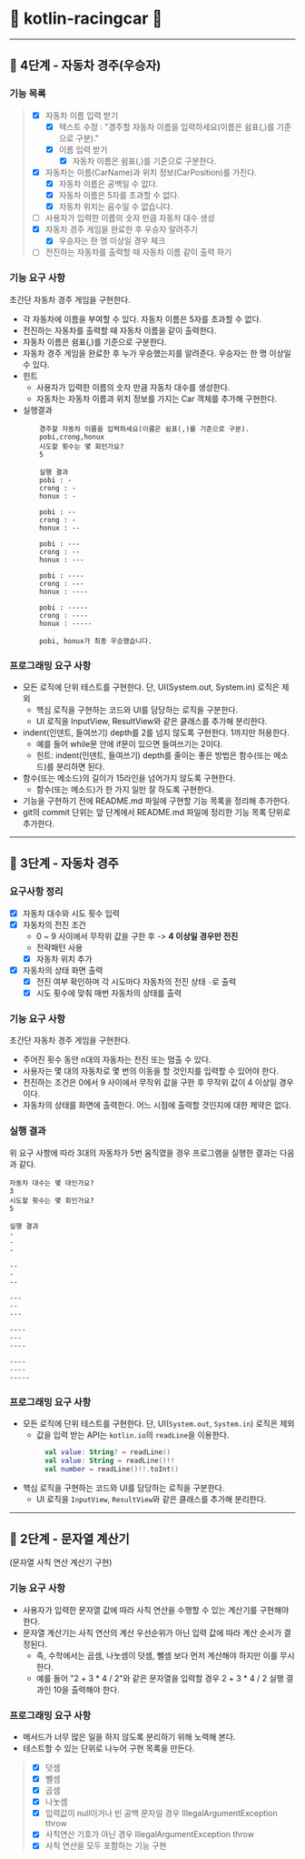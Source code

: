 # 🚗 kotlin-racingcar 🚗

---

## 🚀 4단계 - 자동차 경주(우승자)

### 기능 목록
> - [x] 자동차 이름 입력 받기
>   - [x] 텍스트 수정 : "경주할 자동차 이름을 입력하세요(이름은 쉼표(,)를 기준으로 구분)."
>   - [x] 이름 입력 받기
>     - [x] 자동차 이름은 쉼표(,)를 기준으로 구분한다.
> - [x] 자동차는 이름(CarName)과 위치 정보(CarPosition)를 가진다.
>   - [x] 자동차 이름은 공백일 수 없다.
>   - [x] 자동차 이름은 5자를 초과할 수 없다.
>   - [x] 자동차 위치는 음수일 수 없습니다.
> - [ ] 사용자가 입력한 이름의 숫자 만큼 자동차 대수 생성
> - [x] 자동차 경주 게임을 완료한 후 우승자 알려주기
>   - [x] 우승자는 한 명 이상일 경우 체크
> - [ ] 전진하는 자동차를 출력할 때 자동차 이름 같이 출력 하기

### 기능 요구 사항
초간단 자동차 경주 게임을 구현한다.

- 각 자동차에 이름을 부여할 수 있다. 자동차 이름은 5자를 초과할 수 없다.
- 전진하는 자동차를 출력할 때 자동차 이름을 같이 출력한다.
- 자동차 이름은 쉼표(,)를 기준으로 구분한다.
- 자동차 경주 게임을 완료한 후 누가 우승했는지를 알려준다. 우승자는 한 명 이상일 수 있다.
- 힌트
  - 사용자가 입력한 이름의 숫자 만큼 자동차 대수를 생성한다.
  - 자동차는 자동차 이름과 위치 정보를 가지는 Car 객체를 추가해 구현한다.
- 실행결과
  ```shell
      경주할 자동차 이름을 입력하세요(이름은 쉼표(,)를 기준으로 구분).
      pobi,crong,honux
      시도할 횟수는 몇 회인가요?
      5
      
      실행 결과
      pobi : -
      crong : -
      honux : -
      
      pobi : --
      crong : -
      honux : --
      
      pobi : ---
      crong : --
      honux : ---
      
      pobi : ----
      crong : ---
      honux : ----
      
      pobi : -----
      crong : ----
      honux : -----
      
      pobi, honux가 최종 우승했습니다.
  ```

### 프로그래밍 요구 사항
- 모든 로직에 단위 테스트를 구현한다. 단, UI(System.out, System.in) 로직은 제외
  - 핵심 로직을 구현하는 코드와 UI를 담당하는 로직을 구분한다.
  - UI 로직을 InputView, ResultView와 같은 클래스를 추가해 분리한다.
- indent(인덴트, 들여쓰기) depth를 2를 넘지 않도록 구현한다. 1까지만 허용한다.
  - 예를 들어 while문 안에 if문이 있으면 들여쓰기는 2이다.
  - 힌트: indent(인덴트, 들여쓰기) depth를 줄이는 좋은 방법은 함수(또는 메소드)를 분리하면 된다.
- 함수(또는 메소드)의 길이가 15라인을 넘어가지 않도록 구현한다.
  - 함수(또는 메소드)가 한 가지 일만 잘 하도록 구현한다.
- 기능을 구현하기 전에 README.md 파일에 구현할 기능 목록을 정리해 추가한다.
- git의 commit 단위는 앞 단계에서 README.md 파일에 정리한 기능 목록 단위로 추가한다.

---

## 🚀 3단계 - 자동차 경주

### 요구사항 정리
- [x] 자동차 대수와 시도 횟수 입력
- [x] 자동차의 전진 조건
  - 0 ~ 9 사이에서 무작위 값을 구한 후 -> **4 이상일 경우만 전진**
  - 전략패턴 사용
  - [x] 자동차 위치 추가
- [x] 자동차의 상태 화면 출력
  - [x] 전진 여부 확인하며 각 시도마다 자동차의 전진 상태 `-`로 출력
  - [x] 시도 횟수에 맞춰 매번 자동차의 상태를 출력

### 기능 요구 사항
초간단 자동차 경주 게임을 구현한다.
- 주어진 횟수 동안 n대의 자동차는 전진 또는 멈출 수 있다.
- 사용자는 몇 대의 자동차로 몇 번의 이동을 할 것인지를 입력할 수 있어야 한다.
- 전진하는 조건은 0에서 9 사이에서 무작위 값을 구한 후 무작위 값이 4 이상일 경우이다.
- 자동차의 상태를 화면에 출력한다. 어느 시점에 출력할 것인지에 대한 제약은 없다.

### 실행 결과 
위 요구 사항에 따라 3대의 자동차가 5번 움직였을 경우 프로그램을 실행한 결과는 다음과 같다.
```shell
자동차 대수는 몇 대인가요?
3
시도할 횟수는 몇 회인가요?
5

실행 결과
-
-
-

--
-
--

---
--
---

----
---
----

----
----
-----
```

### 프로그래밍 요구 사항
- 모든 로직에 단위 테스트를 구현한다. 단, UI(`System.out`, `System.in`) 로직은 제외
  - 값을 입력 받는 API는 `kotlin.io`의 `readLine`을 이용한다.
    ```kotlin
      val value: String? = readLine()
      val value: String = readLine()!!
      val number = readLine()!!.toInt()
    ```
- 핵심 로직을 구현하는 코드와 UI를 담당하는 로직을 구분한다.
  - UI 로직을 `InputView`, `ResultView`와 같은 클래스를 추가해 분리한다.


---

## 🚀 2단계 - 문자열 계산기
(문자열 사칙 연산 계산기 구현)

### 기능 요구 사항
- 사용자가 입력한 문자열 값에 따라 사칙 연산을 수행할 수 있는 계산기를 구현해야 한다.
- 문자열 계산기는 사칙 연산의 계산 우선순위가 아닌 입력 값에 따라 계산 순서가 결정된다. 
  - 즉, 수학에서는 곱셈, 나눗셈이 덧셈, 뺄셈 보다 먼저 계산해야 하지만 이를 무시한다.
  - 예를 들어 "2 + 3 * 4 / 2"와 같은 문자열을 입력할 경우 2 + 3 * 4 / 2 실행 결과인 10을 출력해야 한다.

### 프로그래밍 요구 사항
- 메서드가 너무 많은 일을 하지 않도록 분리하기 위해 노력해 본다.
- 테스트할 수 있는 단위로 나누어 구현 목록을 만든다.

> - [x] 덧셈
> - [x] 뺄셈
> - [x] 곱셈
> - [x] 나눗셈
> - [x] 입력값이 null이거나 빈 공백 문자일 경우 IllegalArgumentException throw
> - [x] 사칙연산 기호가 아닌 경우 IllegalArgumentException throw
> - [x] 사칙 연산을 모두 포함하는 기능 구현
